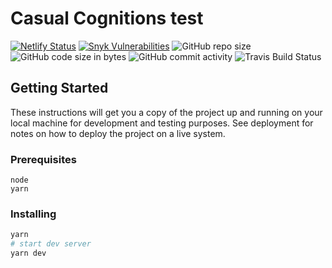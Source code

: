 # Casual Cognitions test

[![Netlify Status](https://api.netlify.com/api/v1/badges/a4620bbd-043c-43e2-a9fd-794ad1de46ed/deploy-status)](https://app.netlify.com/sites/casual-cognitions/deploys)
[![Snyk Vulnerabilities](https://img.shields.io/snyk/vulnerabilities/github/andrewusher/casual-cognitions)](https://img.shields.io/snyk/vulnerabilities/github/andrewusher/casual-cognitions)
![GitHub repo size](https://img.shields.io/github/repo-size/andrewusher/casual-cognitions)
![GitHub code size in bytes](https://img.shields.io/github/languages/code-size/andrewusher/casual-cognitions)
![GitHub commit activity](https://img.shields.io/github/commit-activity/m/andrewusher/casual-cognitions)
![Travis Build Status](https://travis-ci.com/AndrewUsher/casual-cognitions.svg?branch=master)



## Getting Started

These instructions will get you a copy of the project up and running on your local machine for development and testing purposes. See deployment for notes on how to deploy the project on a live system.

### Prerequisites

```
node
yarn
```

### Installing

```sh
yarn
# start dev server
yarn dev
```
